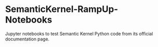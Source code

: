 # SemanticKernel-RampUp-Notebooks
Jupyter notebooks to test Semantic Kernel Python code from its official documentation page.
